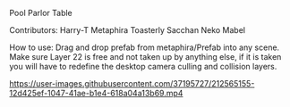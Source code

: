 Pool Parlor Table

Contributors:
  Harry-T
  Metaphira
  Toasterly
  Sacchan
  Neko Mabel

How to use:
  Drag and drop prefab from metaphira/Prefab into any scene.
  Make sure Layer 22 is free and not taken up by anything else, 
    if it is taken you will have to redefine the desktop camera culling and collision layers.

https://user-images.githubusercontent.com/37195727/212565155-12d425ef-1047-41ae-b1e4-618a04a13b69.mp4
